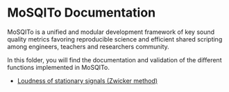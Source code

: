 # MoSQITo Documentation

MoSQITo is a unified and modular development framework of key sound quality metrics favoring reproducible science and efficient shared scripting among engineers, teachers and researchers community.

In this folder, you will find the documentation and validation of the different functions implemented in MoSQITo.

- [Loudness of stationary signals (Zwicker method)](./loudness-stationary.md)